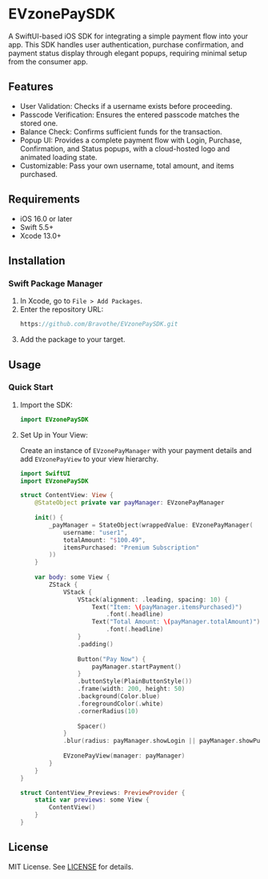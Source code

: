 
# EVzonePaySDK

A SwiftUI-based iOS SDK for integrating a simple payment flow into your app. This SDK handles user authentication, purchase confirmation, and payment status display through elegant popups, requiring minimal setup from the consumer app.

## Features

- User Validation: Checks if a username exists before proceeding.
- Passcode Verification: Ensures the entered passcode matches the stored one.
- Balance Check: Confirms sufficient funds for the transaction.
- Popup UI: Provides a complete payment flow with Login, Purchase, Confirmation, and Status popups, with a cloud-hosted logo and animated loading state.
- Customizable: Pass your own username, total amount, and items purchased.

## Requirements

- iOS 16.0 or later
- Swift 5.5+
- Xcode 13.0+

## Installation

### Swift Package Manager

1. In Xcode, go to `File > Add Packages`.
2. Enter the repository URL:
   ```swift
   https://github.com/Bravothe/EVzonePaySDK.git
   ```
3. Add the package to your target.

## Usage

### Quick Start

1. Import the SDK:
   ```swift
   import EVzonePaySDK
   ```

2. Set Up in Your View:

   Create an instance of `EVzonePayManager` with your payment details and add `EVzonePayView` to your view hierarchy.

   ```swift
   import SwiftUI
   import EVzonePaySDK

   struct ContentView: View {
       @StateObject private var payManager: EVzonePayManager
       
       init() {
           _payManager = StateObject(wrappedValue: EVzonePayManager(
               username: "user1",
               totalAmount: "$100.49",
               itemsPurchased: "Premium Subscription"
           ))
       }
       
       var body: some View {
           ZStack {
               VStack {
                   VStack(alignment: .leading, spacing: 10) {
                       Text("Item: \(payManager.itemsPurchased)")
                           .font(.headline)
                       Text("Total Amount: \(payManager.totalAmount)")
                           .font(.headline)
                   }
                   .padding()
                   
                   Button("Pay Now") {
                       payManager.startPayment()
                   }
                   .buttonStyle(PlainButtonStyle())
                   .frame(width: 200, height: 50)
                   .background(Color.blue)
                   .foregroundColor(.white)
                   .cornerRadius(10)
                   
                   Spacer()
               }
               .blur(radius: payManager.showLogin || payManager.showPurchase || payManager.showConfirm || payManager.showStatus || payManager.isLoading ? 30 : 0)
               
               EVzonePayView(manager: payManager)
           }
       }
   }

   struct ContentView_Previews: PreviewProvider {
       static var previews: some View {
           ContentView()
       }
   }
   ```

## License

MIT License. See [LICENSE](LICENSE) for details.
```
